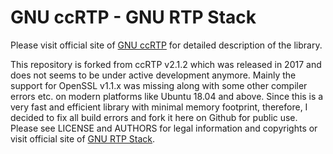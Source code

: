 # GNU ccRTP - GNU RTP Stack
Please visit official site of [GNU ccRTP](https://www.gnu.org/software/ccrtp/) for detailed description of the library.

This repository is forked from ccRTP v2.1.2 which was released in 2017 and does not seems to be under active development anymore. Mainly the support for OpenSSL v1.1.x was missing along with some other compiler errors etc. on modern platforms like Ubuntu 18.04 and above. Since this is a very fast and efficient library with minimal memory footprint, therefore, I decided to fix all build errors and fork it here on Github for public use. Please see LICENSE and AUTHORS for legal information and copyrights or visit official site of [GNU RTP Stack](https://www.gnu.org/software/ccrtp/).


